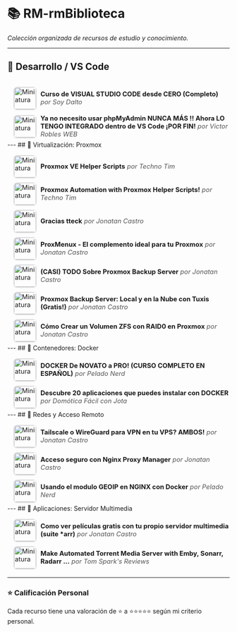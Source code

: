 # 📚 RM-rmBiblioteca
*Colección organizada de recursos de estudio y conocimiento.*

---
## 📂 Desarrollo / VS Code
<div style="padding-left:15px; padding-top:10px;">
<details>
  <summary style="font-size: 1.05em; padding: 6px 0; cursor: pointer; display:flex; align-items:center;">
    <img src="https://i.ytimg.com/vi/TbzrOz8HbFM/mqdefault.jpg" alt="Miniatura" width="50" style="margin-right: 10px; border-radius: 6px; box-shadow: 0 1px 3px rgba(0,0,0,0.25);">
    <span><strong>Curso de VISUAL STUDIO CODE desde CERO (Completo)</strong> <em style="color:#555;">por Soy Dalto</em></span>
  </summary>
  <div style="padding: 15px; margin: 10px 0 15px 10px; border-left: 3px solid #4CAF50; background:#f9f9f9; border-radius:8px; box-shadow: 0 2px 5px rgba(0,0,0,0.1);">
    <a href="https://www.youtube.com/watch?v=TbzrOz8HbFM" target="_blank">
      <img src="https://i.ytimg.com/vi/TbzrOz8HbFM/mqdefault.jpg" alt="Miniatura Curso de VISUAL STUDIO CODE desde CERO (Completo)" width="180" style="float: right; margin-left: 15px; border-radius: 8px; box-shadow: 0 2px 6px rgba(0,0,0,0.2);">
    </a>
    <p>
      <strong><a href="https://www.youtube.com/watch?v=TbzrOz8HbFM" target="_blank" style="text-decoration:none; color:#2C3E50;">Curso de VISUAL STUDIO CODE desde CERO (Completo)</a></strong><br>
      por <a href="https://www.youtube.com/@SoyDalto" target="_blank" style="color:#1E88E5;">Soy Dalto</a>
    </p>
    <p style="color:#444; font-style:italic;">MENU DEL CURSO DE VISUAL STUDIO CODE  
0:00:00 - Introducción  
0:01:22 - Entendiendo VS Code  
0:08:09 - Descarga y configuración  
0:14:12 - Interfaz de VS Code  
0:21:29 - Explorer  
0:33:41 - Search  
0:43:02 - Source Control (git)  
0:51:50 - Run and Debug (debugger)  
1:00:20 - Extensions  
1:11:48 - User Settings  
1:26:34 - Atajos de teclado (shortcuts)  
1:39:01 - Snippets  
1:49:07 - Emmet  
2:07:37 - Pair Programming (copilot)  
2:17:20 - Cierre del curso  </p>
    <p><strong>Calificación:</strong> ★★★★★</p>
    <p style="color:#666;">💭 Comentario pendiente.</p>
  </div>
</details>
<details>
  <summary style="font-size: 1.05em; padding: 6px 0; cursor: pointer; display:flex; align-items:center;">
    <img src="https://i.ytimg.com/vi/SB7_z25DdaY/mqdefault.jpg" alt="Miniatura" width="50" style="margin-right: 10px; border-radius: 6px; box-shadow: 0 1px 3px rgba(0,0,0,0.25);">
    <span><strong>Ya no necesito usar phpMyAdmin NUNCA MÁS !! Ahora LO TENGO INTEGRADO dentro de VS Code ¡POR FIN!</strong> <em style="color:#555;">por Victor Robles WEB</em></span>
  </summary>
  <div style="padding: 15px; margin: 10px 0 15px 10px; border-left: 3px solid #4CAF50; background:#f9f9f9; border-radius:8px; box-shadow: 0 2px 5px rgba(0,0,0,0.1);">
    <a href="https://www.youtube.com/watch?v=SB7_z25DdaY" target="_blank">
      <img src="https://i.ytimg.com/vi/SB7_z25DdaY/mqdefault.jpg" alt="Miniatura Ya no necesito usar phpMyAdmin NUNCA MÁS !! Ahora LO TENGO INTEGRADO dentro de VS Code ¡POR FIN!" width="180" style="float: right; margin-left: 15px; border-radius: 8px; box-shadow: 0 2px 6px rgba(0,0,0,0.2);">
    </a>
    <p>
      <strong><a href="https://www.youtube.com/watch?v=SB7_z25DdaY" target="_blank" style="text-decoration:none; color:#2C3E50;">Ya no necesito usar phpMyAdmin NUNCA MÁS !! Ahora LO TENGO INTEGRADO dentro de VS Code ¡POR FIN!</a></strong><br>
      por <a href="https://www.youtube.com/@VictorRoblesWEB" target="_blank" style="color:#1E88E5;">Victor Robles WEB</a>
    </p>
    <p style="color:#444; font-style:italic;">Cómo integrar la administración MySQL directamente en VS Code, sin necesidad de usar phpMyAdmin.</p>
    <p><strong>Calificación:</strong> ★★★★★</p>
    <p style="color:#666;">💭 Comentario pendiente.</p>
  </div>
</details>
</div>
---
## 📂 Virtualización: Proxmox
<div style="padding-left:15px; padding-top:10px;">
<details>
  <summary style="font-size: 1.05em; padding: 6px 0; cursor: pointer; display:flex; align-items:center;">
    <img src="https://i.ytimg.com/vi/gRVSbqXejtk/mqdefault.jpg" alt="Miniatura" width="50" style="margin-right: 10px; border-radius: 6px; box-shadow: 0 1px 3px rgba(0,0,0,0.25);">
    <span><strong>Proxmox VE Helper Scripts</strong> <em style="color:#555;">por Techno Tim</em></span>
  </summary>
  <div style="padding: 15px; margin: 10px 0 15px 10px; border-left: 3px solid #4CAF50; background:#f9f9f9; border-radius:8px; box-shadow: 0 2px 5px rgba(0,0,0,0.1);">
    <a href="https://www.youtube.com/watch?v=gRVSbqXejtk" target="_blank">
      <img src="https://i.ytimg.com/vi/gRVSbqXejtk/mqdefault.jpg" alt="Miniatura Proxmox VE Helper Scripts" width="180" style="float: right; margin-left: 15px; border-radius: 8px; box-shadow: 0 2px 6px rgba(0,0,0,0.2);">
    </a>
    <p>
      <strong><a href="https://www.youtube.com/watch?v=gRVSbqXejtk" target="_blank" style="text-decoration:none; color:#2C3E50;">Proxmox VE Helper Scripts</a></strong><br>
      por <a href="https://www.youtube.com/@TechnoTim" target="_blank" style="color:#1E88E5;">Techno Tim</a>
    </p>
    <p style="color:#444; font-style:italic;">Introducción a Proxmox VE Helper-Scripts y cómo automatizar tareas y desplegar contenedores con un solo comando.</p>
    <p><strong>Calificación:</strong> ★★★★★</p>
    <p style="color:#666;">💭 Comentario pendiente.</p>
  </div>
</details>
<details>
  <summary style="font-size: 1.05em; padding: 6px 0; cursor: pointer; display:flex; align-items:center;">
    <img src="https://i.ytimg.com/vi/kcpu4z5eSEU/mqdefault.jpg" alt="Miniatura" width="50" style="margin-right: 10px; border-radius: 6px; box-shadow: 0 1px 3px rgba(0,0,0,0.25);">
    <span><strong>Proxmox Automation with Proxmox Helper Scripts!</strong> <em style="color:#555;">por Techno Tim</em></span>
  </summary>
  <div style="padding: 15px; margin: 10px 0 15px 10px; border-left: 3px solid #4CAF50; background:#f9f9f9; border-radius:8px; box-shadow: 0 2px 5px rgba(0,0,0,0.1);">
    <a href="https://www.youtube.com/watch?v=kcpu4z5eSEU" target="_blank">
      <img src="https://i.ytimg.com/vi/kcpu4z5eSEU/mqdefault.jpg" alt="Miniatura Proxmox Automation with Proxmox Helper Scripts!" width="180" style="float: right; margin-left: 15px; border-radius: 8px; box-shadow: 0 2px 6px rgba(0,0,0,0.2);">
    </a>
    <p>
      <strong><a href="https://www.youtube.com/watch?v=kcpu4z5eSEU" target="_blank" style="text-decoration:none; color:#2C3E50;">Proxmox Automation with Proxmox Helper Scripts!</a></strong><br>
      por <a href="https://www.youtube.com/@TechnoTim" target="_blank" style="color:#1E88E5;">Techno Tim</a>
    </p>
    <p style="color:#444; font-style:italic;">Automatiza Proxmox con los Helper-Scripts: ajustes de posinstalación, despliegue de contenedores LXC y servicios comunes.</p>
    <p><strong>Calificación:</strong> ★★★★★</p>
    <p style="color:#666;">💭 Comentario pendiente.</p>
  </div>
</details>
<details>
  <summary style="font-size: 1.05em; padding: 6px 0; cursor: pointer; display:flex; align-items:center;">
    <img src="https://i.ytimg.com/vi/N6T_LnCxL9g/mqdefault.jpg" alt="Miniatura" width="50" style="margin-right: 10px; border-radius: 6px; box-shadow: 0 1px 3px rgba(0,0,0,0.25);">
    <span><strong>Gracias tteck</strong> <em style="color:#555;">por Jonatan Castro</em></span>
  </summary>
  <div style="padding: 15px; margin: 10px 0 15px 10px; border-left: 3px solid #4CAF50; background:#f9f9f9; border-radius:8px; box-shadow: 0 2px 5px rgba(0,0,0,0.1);">
    <a href="https://www.youtube.com/watch?v=N6T_LnCxL9g" target="_blank">
      <img src="https://i.ytimg.com/vi/N6T_LnCxL9g/mqdefault.jpg" alt="Miniatura Gracias tteck" width="180" style="float: right; margin-left: 15px; border-radius: 8px; box-shadow: 0 2px 6px rgba(0,0,0,0.2);">
    </a>
    <p>
      <strong><a href="https://www.youtube.com/watch?v=N6T_LnCxL9g" target="_blank" style="text-decoration:none; color:#2C3E50;">Gracias tteck</a></strong><br>
      por <a href="https://www.youtube.com/@JonatanCastro" target="_blank" style="color:#1E88E5;">Jonatan Castro</a>
    </p>
    <p style="color:#444; font-style:italic;">Homenaje y agradecimiento a tteck, creador de los Proxmox VE Helper-Scripts, destacando su impacto en la comunidad.</p>
    <p><strong>Calificación:</strong> ★★★★★</p>
    <p style="color:#666;">💭 Comentario pendiente.</p>
  </div>
</details>
<details>
  <summary style="font-size: 1.05em; padding: 6px 0; cursor: pointer; display:flex; align-items:center;">
    <img src="https://i.ytimg.com/vi/WtvcaK5lUZA/mqdefault.jpg" alt="Miniatura" width="50" style="margin-right: 10px; border-radius: 6px; box-shadow: 0 1px 3px rgba(0,0,0,0.25);">
    <span><strong>ProxMenux - El complemento ideal para tu Proxmox</strong> <em style="color:#555;">por Jonatan Castro</em></span>
  </summary>
  <div style="padding: 15px; margin: 10px 0 15px 10px; border-left: 3px solid #4CAF50; background:#f9f9f9; border-radius:8px; box-shadow: 0 2px 5px rgba(0,0,0,0.1);">
    <a href="https://www.youtube.com/watch?v=WtvcaK5lUZA" target="_blank">
      <img src="https://i.ytimg.com/vi/WtvcaK5lUZA/mqdefault.jpg" alt="Miniatura ProxMenux - El complemento ideal para tu Proxmox" width="180" style="float: right; margin-left: 15px; border-radius: 8px; box-shadow: 0 2px 6px rgba(0,0,0,0.2);">
    </a>
    <p>
      <strong><a href="https://www.youtube.com/watch?v=WtvcaK5lUZA" target="_blank" style="text-decoration:none; color:#2C3E50;">ProxMenux - El complemento ideal para tu Proxmox</a></strong><br>
      por <a href="https://www.youtube.com/@JonatanCastro" target="_blank" style="color:#1E88E5;">Jonatan Castro</a>
    </p>
    <p style="color:#444; font-style:italic;">Presenta ProxMenux: un menú interactivo para administrar Proxmox VE y simplificar tareas de posinstalación y mantenimiento.</p>
    <p><strong>Calificación:</strong> ★★★</p>
    <p style="color:#666;">💭 Comentario pendiente.</p>
  </div>
</details>
<details>
  <summary style="font-size: 1.05em; padding: 6px 0; cursor: pointer; display:flex; align-items:center;">
    <img src="https://i.ytimg.com/vi/sws3iNGKsXs/mqdefault.jpg" alt="Miniatura" width="50" style="margin-right: 10px; border-radius: 6px; box-shadow: 0 1px 3px rgba(0,0,0,0.25);">
    <span><strong>(CASI) TODO Sobre Proxmox Backup Server</strong> <em style="color:#555;">por Jonatan Castro</em></span>
  </summary>
  <div style="padding: 15px; margin: 10px 0 15px 10px; border-left: 3px solid #4CAF50; background:#f9f9f9; border-radius:8px; box-shadow: 0 2px 5px rgba(0,0,0,0.1);">
    <a href="https://www.youtube.com/watch?v=sws3iNGKsXs" target="_blank">
      <img src="https://i.ytimg.com/vi/sws3iNGKsXs/mqdefault.jpg" alt="Miniatura (CASI) TODO Sobre Proxmox Backup Server" width="180" style="float: right; margin-left: 15px; border-radius: 8px; box-shadow: 0 2px 6px rgba(0,0,0,0.2);">
    </a>
    <p>
      <strong><a href="https://www.youtube.com/watch?v=sws3iNGKsXs" target="_blank" style="text-decoration:none; color:#2C3E50;">(CASI) TODO Sobre Proxmox Backup Server</a></strong><br>
      por <a href="https://www.youtube.com/@JonatanCastro" target="_blank" style="color:#1E88E5;">Jonatan Castro</a>
    </p>
    <p style="color:#444; font-style:italic;">Guía integral de PBS: instalación y configuración, creación de usuarios, sincronizaciones remotas, restauración y consejos prácticos.</p>
    <p><strong>Calificación:</strong> ★★★★</p>
    <p style="color:#666;">💭 Comentario pendiente.</p>
  </div>
</details>
<details>
  <summary style="font-size: 1.05em; padding: 6px 0; cursor: pointer; display:flex; align-items:center;">
    <img src="https://i.ytimg.com/vi/lYdoCKGyqFc/mqdefault.jpg" alt="Miniatura" width="50" style="margin-right: 10px; border-radius: 6px; box-shadow: 0 1px 3px rgba(0,0,0,0.25);">
    <span><strong>Proxmox Backup Server: Local y en la Nube con Tuxis (Gratis!)</strong> <em style="color:#555;">por Jonatan Castro</em></span>
  </summary>
  <div style="padding: 15px; margin: 10px 0 15px 10px; border-left: 3px solid #4CAF50; background:#f9f9f9; border-radius:8px; box-shadow: 0 2px 5px rgba(0,0,0,0.1);">
    <a href="https://www.youtube.com/watch?v=lYdoCKGyqFc" target="_blank">
      <img src="https://i.ytimg.com/vi/lYdoCKGyqFc/mqdefault.jpg" alt="Miniatura Proxmox Backup Server: Local y en la Nube con Tuxis (Gratis!)" width="180" style="float: right; margin-left: 15px; border-radius: 8px; box-shadow: 0 2px 6px rgba(0,0,0,0.2);">
    </a>
    <p>
      <strong><a href="https://www.youtube.com/watch?v=lYdoCKGyqFc" target="_blank" style="text-decoration:none; color:#2C3E50;">Proxmox Backup Server: Local y en la Nube con Tuxis (Gratis!)</a></strong><br>
      por <a href="https://www.youtube.com/@JonatanCastro" target="_blank" style="color:#1E88E5;">Jonatan Castro</a>
    </p>
    <p style="color:#444; font-style:italic;">Configura PBS en local y en la nube con almacenamiento remoto de Tuxis (plan gratuito).</p>
    <p><strong>Calificación:</strong> ★★★★</p>
    <p style="color:#666;">💭 Comentario pendiente.</p>
  </div>
</details>
<details>
  <summary style="font-size: 1.05em; padding: 6px 0; cursor: pointer; display:flex; align-items:center;">
    <img src="https://i.ytimg.com/vi/pkwL2iuw9po/mqdefault.jpg" alt="Miniatura" width="50" style="margin-right: 10px; border-radius: 6px; box-shadow: 0 1px 3px rgba(0,0,0,0.25);">
    <span><strong>Cómo Crear un Volumen ZFS con RAID0 en Proxmox</strong> <em style="color:#555;">por Jonatan Castro</em></span>
  </summary>
  <div style="padding: 15px; margin: 10px 0 15px 10px; border-left: 3px solid #4CAF50; background:#f9f9f9; border-radius:8px; box-shadow: 0 2px 5px rgba(0,0,0,0.1);">
    <a href="https://www.youtube.com/watch?v=pkwL2iuw9po" target="_blank">
      <img src="https://i.ytimg.com/vi/pkwL2iuw9po/mqdefault.jpg" alt="Miniatura Cómo Crear un Volumen ZFS con RAID0 en Proxmox" width="180" style="float: right; margin-left: 15px; border-radius: 8px; box-shadow: 0 2px 6px rgba(0,0,0,0.2);">
    </a>
    <p>
      <strong><a href="https://www.youtube.com/watch?v=pkwL2iuw9po" target="_blank" style="text-decoration:none; color:#2C3E50;">Cómo Crear un Volumen ZFS con RAID0 en Proxmox</a></strong><br>
      por <a href="https://www.youtube.com/@JonatanCastro" target="_blank" style="color:#1E88E5;">Jonatan Castro</a>
    </p>
    <p style="color:#444; font-style:italic;">Paso a paso para crear un pool ZFS en RAID0, repasando datasets/zvols y consideraciones de rendimiento.</p>
    <p><strong>Calificación:</strong> ★★★★</p>
    <p style="color:#666;">💭 Comentario pendiente.</p>
  </div>
</details>
</div>
---
## 📂 Contenedores: Docker
<div style="padding-left:15px; padding-top:10px;">
<details>
  <summary style="font-size: 1.05em; padding: 6px 0; cursor: pointer; display:flex; align-items:center;">
    <img src="https://i.ytimg.com/vi/CV_Uf3Dq-EU/mqdefault.jpg" alt="Miniatura" width="50" style="margin-right: 10px; border-radius: 6px; box-shadow: 0 1px 3px rgba(0,0,0,0.25);">
    <span><strong>DOCKER De NOVATO a PRO! (CURSO COMPLETO EN ESPAÑOL)</strong> <em style="color:#555;">por Pelado Nerd</em></span>
  </summary>
  <div style="padding: 15px; margin: 10px 0 15px 10px; border-left: 3px solid #4CAF50; background:#f9f9f9; border-radius:8px; box-shadow: 0 2px 5px rgba(0,0,0,0.1);">
    <a href="https://www.youtube.com/watch?v=CV_Uf3Dq-EU" target="_blank">
      <img src="https://i.ytimg.com/vi/CV_Uf3Dq-EU/mqdefault.jpg" alt="Miniatura DOCKER De NOVATO a PRO! (CURSO COMPLETO EN ESPAÑOL)" width="180" style="float: right; margin-left: 15px; border-radius: 8px; box-shadow: 0 2px 6px rgba(0,0,0,0.2);">
    </a>
    <p>
      <strong><a href="https://www.youtube.com/watch?v=CV_Uf3Dq-EU" target="_blank" style="text-decoration:none; color:#2C3E50;">DOCKER De NOVATO a PRO! (CURSO COMPLETO EN ESPAÑOL)</a></strong><br>
      por <a href="https://www.youtube.com/@pablokbs" target="_blank" style="color:#1E88E5;">Pelado Nerd</a>
    </p>
    <p style="color:#444; font-style:italic;">Curso completo: instalación, imágenes y contenedores, volúmenes, redes, Dockerfile y Docker Compose.</p>
    <p><strong>Calificación:</strong> ★★★★★</p>
    <p style="color:#666;">💭 Comentario pendiente.</p>
  </div>
</details>
<details>
  <summary style="font-size: 1.05em; padding: 6px 0; cursor: pointer; display:flex; align-items:center;">
    <img src="https://i.ytimg.com/vi/gqpJ7RE02Ao/mqdefault.jpg" alt="Miniatura" width="50" style="margin-right: 10px; border-radius: 6px; box-shadow: 0 1px 3px rgba(0,0,0,0.25);">
    <span><strong>Descubre 20 aplicaciones que puedes instalar con DOCKER</strong> <em style="color:#555;">por Domótica Fácil con Jota</em></span>
  </summary>
  <div style="padding: 15px; margin: 10px 0 15px 10px; border-left: 3px solid #4CAF50; background:#f9f9f9; border-radius:8px; box-shadow: 0 2px 5px rgba(0,0,0,0.1);">
    <a href="https://www.youtube.com/watch?v=gqpJ7RE02Ao" target="_blank">
      <img src="https://i.ytimg.com/vi/gqpJ7RE02Ao/mqdefault.jpg" alt="Miniatura Descubre 20 aplicaciones que puedes instalar con DOCKER" width="180" style="float: right; margin-left: 15px; border-radius: 8px; box-shadow: 0 2px 6px rgba(0,0,0,0.2);">
    </a>
    <p>
      <strong><a href="https://www.youtube.com/watch?v=gqpJ7RE02Ao" target="_blank" style="text-decoration:none; color:#2C3E50;">Descubre 20 aplicaciones que puedes instalar con DOCKER</a></strong><br>
      por <a href="https://www.youtube.com/@DomoticaFacilconJota" target="_blank" style="color:#1E88E5;">Domótica Fácil con Jota</a>
    </p>
    <p style="color:#444; font-style:italic;">Lista de 20 aplicaciones que puedes instalar usando Docker, más allá de la domótica.</p>
    <p><strong>Calificación:</strong> ★★★★</p>
    <p style="color:#666;">💭 Comentario pendiente.</p>
  </div>
</details>
</div>
---
## 📂 Redes y Acceso Remoto
<div style="padding-left:15px; padding-top:10px;">
<details>
  <summary style="font-size: 1.05em; padding: 6px 0; cursor: pointer; display:flex; align-items:center;">
    <img src="https://i.ytimg.com/vi/cxHwVsgVKRA/mqdefault.jpg" alt="Miniatura" width="50" style="margin-right: 10px; border-radius: 6px; box-shadow: 0 1px 3px rgba(0,0,0,0.25);">
    <span><strong>Tailscale o WireGuard para VPN en tu VPS? AMBOS!</strong> <em style="color:#555;">por Jonatan Castro</em></span>
  </summary>
  <div style="padding: 15px; margin: 10px 0 15px 10px; border-left: 3px solid #4CAF50; background:#f9f9f9; border-radius:8px; box-shadow: 0 2px 5px rgba(0,0,0,0.1);">
    <a href="https://www.youtube.com/watch?v=cxHwVsgVKRA&list=PL5LXSDCW5qwaVdE4dTGAJAsELY96B_T5B&index=1" target="_blank">
      <img src="https://i.ytimg.com/vi/cxHwVsgVKRA/mqdefault.jpg" alt="Miniatura Tailscale o WireGuard para VPN en tu VPS? AMBOS!" width="180" style="float: right; margin-left: 15px; border-radius: 8px; box-shadow: 0 2px 6px rgba(0,0,0,0.2);">
    </a>
    <p>
      <strong><a href="https://www.youtube.com/watch?v=cxHwVsgVKRA&list=PL5LXSDCW5qwaVdE4dTGAJAsELY96B_T5B&index=1" target="_blank" style="text-decoration:none; color:#2C3E50;">Tailscale o WireGuard para VPN en tu VPS? AMBOS!</a></strong><br>
      por <a href="https://www.youtube.com/@JonatanCastro" target="_blank" style="color:#1E88E5;">Jonatan Castro</a>
    </p>
    <p style="color:#444; font-style:italic;">Comparativa y demo en un VPS: cuándo usar Tailscale o WireGuard y cómo combinarlos en un mismo servidor.</p>
    <p><strong>Calificación:</strong> ★★★★★</p>
    <p style="color:#666;">💭 Comentario pendiente.</p>
  </div>
</details>
<details>
  <summary style="font-size: 1.05em; padding: 6px 0; cursor: pointer; display:flex; align-items:center;">
    <img src="https://i.ytimg.com/vi/0ghEc_R6png/mqdefault.jpg" alt="Miniatura" width="50" style="margin-right: 10px; border-radius: 6px; box-shadow: 0 1px 3px rgba(0,0,0,0.25);">
    <span><strong>Acceso seguro con Nginx Proxy Manager</strong> <em style="color:#555;">por Jonatan Castro</em></span>
  </summary>
  <div style="padding: 15px; margin: 10px 0 15px 10px; border-left: 3px solid #4CAF50; background:#f9f9f9; border-radius:8px; box-shadow: 0 2px 5px rgba(0,0,0,0.1);">
    <a href="https://www.youtube.com/watch?v=0ghEc_R6png" target="_blank">
      <img src="https://i.ytimg.com/vi/0ghEc_R6png/mqdefault.jpg" alt="Miniatura Acceso seguro con Nginx Proxy Manager" width="180" style="float: right; margin-left: 15px; border-radius: 8px; box-shadow: 0 2px 6px rgba(0,0,0,0.2);">
    </a>
    <p>
      <strong><a href="https://www.youtube.com/watch?v=0ghEc_R6png" target="_blank" style="text-decoration:none; color:#2C3E50;">Acceso seguro con Nginx Proxy Manager</a></strong><br>
      por <a href="https://www.youtube.com/@JonatanCastro" target="_blank" style="color:#1E88E5;">Jonatan Castro</a>
    </p>
    <p style="color:#444; font-style:italic;">Explica qué es un reverse proxy y cómo configurar Nginx Proxy Manager con certificados de Let's Encrypt.</p>
    <p><strong>Calificación:</strong> ★★★★★</p>
    <p style="color:#666;">💭 Comentario pendiente.</p>
  </div>
</details>
<details>
  <summary style="font-size: 1.05em; padding: 6px 0; cursor: pointer; display:flex; align-items:center;">
    <img src="https://i.ytimg.com/vi/ZpEfjsJamcU/mqdefault.jpg" alt="Miniatura" width="50" style="margin-right: 10px; border-radius: 6px; box-shadow: 0 1px 3px rgba(0,0,0,0.25);">
    <span><strong>Usando el modulo GEOIP en NGINX con Docker</strong> <em style="color:#555;">por Pelado Nerd</em></span>
  </summary>
  <div style="padding: 15px; margin: 10px 0 15px 10px; border-left: 3px solid #4CAF50; background:#f9f9f9; border-radius:8px; box-shadow: 0 2px 5px rgba(0,0,0,0.1);">
    <a href="https://www.youtube.com/watch?v=ZpEfjsJamcU" target="_blank">
      <img src="https://i.ytimg.com/vi/ZpEfjsJamcU/mqdefault.jpg" alt="Miniatura Usando el modulo GEOIP en NGINX con Docker" width="180" style="float: right; margin-left: 15px; border-radius: 8px; box-shadow: 0 2px 6px rgba(0,0,0,0.2);">
    </a>
    <p>
      <strong><a href="https://www.youtube.com/watch?v=ZpEfjsJamcU" target="_blank" style="text-decoration:none; color:#2C3E50;">Usando el modulo GEOIP en NGINX con Docker</a></strong><br>
      por <a href="https://www.youtube.com/@pablokbs" target="_blank" style="color:#1E88E5;">Pelado Nerd</a>
    </p>
    <p style="color:#444; font-style:italic;">Uso del módulo GeoIP en Nginx dentro de Docker para redirigir por país a sitios o páginas diferentes.</p>
    <p><strong>Calificación:</strong> ★★★★</p>
    <p style="color:#666;">💭 Comentario pendiente.</p>
  </div>
</details>
</div>
---
## 📂 Aplicaciones: Servidor Multimedia
<div style="padding-left:15px; padding-top:10px;">
<details>
  <summary style="font-size: 1.05em; padding: 6px 0; cursor: pointer; display:flex; align-items:center;">
    <img src="https://i.ytimg.com/vi/t1RWOydFWy8/mqdefault.jpg" alt="Miniatura" width="50" style="margin-right: 10px; border-radius: 6px; box-shadow: 0 1px 3px rgba(0,0,0,0.25);">
    <span><strong>Como ver películas gratis con tu propio servidor multimedia (suite *arr)</strong> <em style="color:#555;">por Jonatan Castro</em></span>
  </summary>
  <div style="padding: 15px; margin: 10px 0 15px 10px; border-left: 3px solid #4CAF50; background:#f9f9f9; border-radius:8px; box-shadow: 0 2px 5px rgba(0,0,0,0.1);">
    <a href="https://www.youtube.com/watch?v=t1RWOydFWy8" target="_blank">
      <img src="https://i.ytimg.com/vi/t1RWOydFWy8/mqdefault.jpg" alt="Miniatura Como ver películas gratis con tu propio servidor multimedia (suite *arr)" width="180" style="float: right; margin-left: 15px; border-radius: 8px; box-shadow: 0 2px 6px rgba(0,0,0,0.2);">
    </a>
    <p>
      <strong><a href="https://www.youtube.com/watch?v=t1RWOydFWy8" target="_blank" style="text-decoration:none; color:#2C3E50;">Como ver películas gratis con tu propio servidor multimedia (suite *arr)</a></strong><br>
      por <a href="https://www.youtube.com/@JonatanCastro" target="_blank" style="color:#1E88E5;">Jonatan Castro</a>
    </p>
    <p style="color:#444; font-style:italic;">Configuración de la suite *Arr (Radarr/Sonarr/Prowlarr) con qBittorrent y un servidor multimedia (Jellyfin o Plex) para automatizar descargas.</p>
    <p><strong>Calificación:</strong> ★★★★★</p>
    <p style="color:#666;">💭 Comentario pendiente.</p>
  </div>
</details>
<details>
  <summary style="font-size: 1.05em; padding: 6px 0; cursor: pointer; display:flex; align-items:center;">
    <img src="https://i.ytimg.com/vi/LD8-Qr3B2-o/mqdefault.jpg" alt="Miniatura" width="50" style="margin-right: 10px; border-radius: 6px; box-shadow: 0 1px 3px rgba(0,0,0,0.25);">
    <span><strong>Make Automated Torrent Media Server with Emby, Sonarr, Radarr ...</strong> <em style="color:#555;">por Tom Spark's Reviews</em></span>
  </summary>
  <div style="padding: 15px; margin: 10px 0 15px 10px; border-left: 3px solid #4CAF50; background:#f9f9f9; border-radius:8px; box-shadow: 0 2px 5px rgba(0,0,0,0.1);">
    <a href="https://www.youtube.com/watch?v=LD8-Qr3B2-o" target="_blank">
      <img src="https://i.ytimg.com/vi/LD8-Qr3B2-o/mqdefault.jpg" alt="Miniatura Make Automated Torrent Media Server with Emby, Sonarr, Radarr ..." width="180" style="float: right; margin-left: 15px; border-radius: 8px; box-shadow: 0 2px 6px rgba(0,0,0,0.2);">
    </a>
    <p>
      <strong><a href="https://www.youtube.com/watch?v=LD8-Qr3B2-o" target="_blank" style="text-decoration:none; color:#2C3E50;">Make Automated Torrent Media Server with Emby, Sonarr, Radarr ...</a></strong><br>
      por <a href="" target="_blank" style="color:#1E88E5;">Tom Spark's Reviews</a>
    </p>
    <p style="color:#444; font-style:italic;">Guía para montar un servidor multimedia automatizado usando Emby, Sonarr, Radarr, Prowlarr y qBittorrent en Windows.</p>
    <p><strong>Calificación:</strong> ★★</p>
    <p style="color:#666;">💭 Solo le dejo 2 estrellas porque no me gustó que casi todo es de pago y para Windows.</p>
  </div>
</details>
</div>

---

### ⭐ Calificación Personal
Cada recurso tiene una valoración de ⭐ a ⭐⭐⭐⭐⭐ según mi criterio personal.

